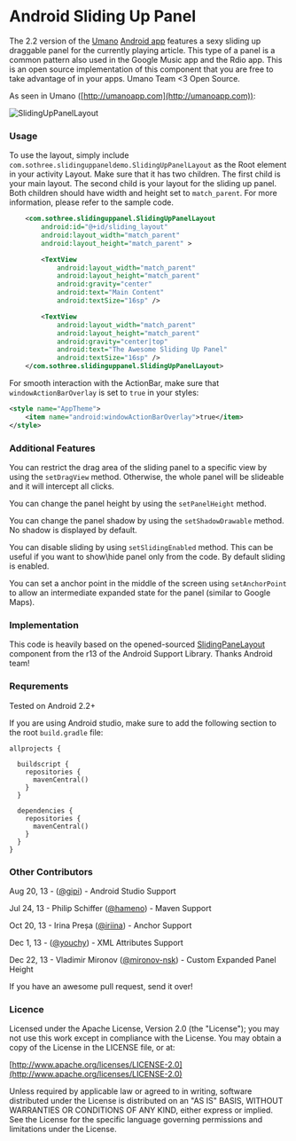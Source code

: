 Android Sliding Up Panel
=========================

The 2.2 version of the [Umano](http://umanoapp.com) [Android app](https://play.google.com/store/apps/details?id=com.sothree.umano) features a sexy sliding up draggable panel for the currently playing article. This type of a panel is a common pattern also used in the Google Music app and the Rdio app. This is an open source implementation of this component that you are free to take advantage of in your apps. Umano Team <3 Open Source.

As seen in Umano ([http://umanoapp.com](http://umanoapp.com)):

![SlidingUpPanelLayout](https://raw.github.com/umano/AndroidSlidingUpPanelDemo/master/slidinguppanel.png)

### Usage

To use the layout, simply include `com.sothree.slidinguppaneldemo.SlidingUpPanelLayout` as the Root element in your activity Layout. Make sure that it has two children. The first child is your main layout. The second child is your layout for the sliding up panel. Both children should have width and height set to `match_parent`. For more information, please refer to the sample code.
```xml
    <com.sothree.slidinguppanel.SlidingUpPanelLayout
        android:id="@+id/sliding_layout"
        android:layout_width="match_parent"
        android:layout_height="match_parent" >

        <TextView
            android:layout_width="match_parent"
            android:layout_height="match_parent"
            android:gravity="center"
            android:text="Main Content"
            android:textSize="16sp" />

        <TextView
            android:layout_width="match_parent"
            android:layout_height="match_parent"
            android:gravity="center|top"
            android:text="The Awesome Sliding Up Panel"
            android:textSize="16sp" />
    </com.sothree.slidinguppanel.SlidingUpPanelLayout>
```
For smooth interaction with the ActionBar, make sure that `windowActionBarOverlay` is set to `true` in your styles:
```xml
<style name="AppTheme">
    <item name="android:windowActionBarOverlay">true</item>
</style>
```
### Additional Features

You can restrict the drag area of the sliding panel to a specific view by using the `setDragView` method. Otherwise, the whole panel will be slideable and it will intercept all clicks.

You can change the panel height by using the `setPanelHeight` method.

You can change the panel shadow by using the `setShadowDrawable` method. No shadow is displayed by default.

You can disable sliding by using `setSlidingEnabled` method. This can be useful if you want to show\hide panel only from the code. By default sliding is enabled.

You can set a anchor point in the middle of the screen using `setAnchorPoint` to allow an intermediate expanded state for the panel (similar to Google Maps).

### Implementation

This code is heavily based on the opened-sourced [SlidingPaneLayout](http://developer.android.com/reference/android/support/v4/widget/SlidingPaneLayout.html) component from the r13 of the Android Support Library. Thanks Android team!

### Requrements

Tested on Android 2.2+

If you are using Android studio, make sure to add the following section to the root `build.gradle` file:

```
allprojects {

  buildscript {
    repositories {
      mavenCentral()
    }
  }

  dependencies {
    repositories {
      mavenCentral()
    }
  }
}
```

### Other Contributors 

Aug 20, 13 - ([@gipi](https://github.com/gipi)) - Android Studio Support

Jul 24, 13 - Philip Schiffer ([@hameno](https://github.com/hameno)) - Maven Support

Oct 20, 13 - Irina Preșa ([@iriina](https://github.com/iriina)) - Anchor Support

Dec 1, 13 - ([@youchy](https://github.com/youchy)) - XML Attributes Support

Dec 22, 13 - Vladimir Mironov ([@mironov-nsk](https://github.com/mironov-nsk)) - Custom Expanded Panel Height

If you have an awesome pull request, send it over!

### Licence

Licensed under the Apache License, Version 2.0 (the "License");
you may not use this work except in compliance with the License.
You may obtain a copy of the License in the LICENSE file, or at:

  [http://www.apache.org/licenses/LICENSE-2.0](http://www.apache.org/licenses/LICENSE-2.0)

Unless required by applicable law or agreed to in writing, software
distributed under the License is distributed on an "AS IS" BASIS,
WITHOUT WARRANTIES OR CONDITIONS OF ANY KIND, either express or implied.
See the License for the specific language governing permissions and
limitations under the License.

